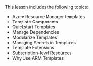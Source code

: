 

This lesson includes the following topics:

- Azure Resource Manager templates
- Template Components
- Quickstart Templates
- Manage Dependencies
- Modularize Templates
- Managing Secrets in Templates
- Template Extensions
- Subscription-level Resources
- Why Use ARM Templates
